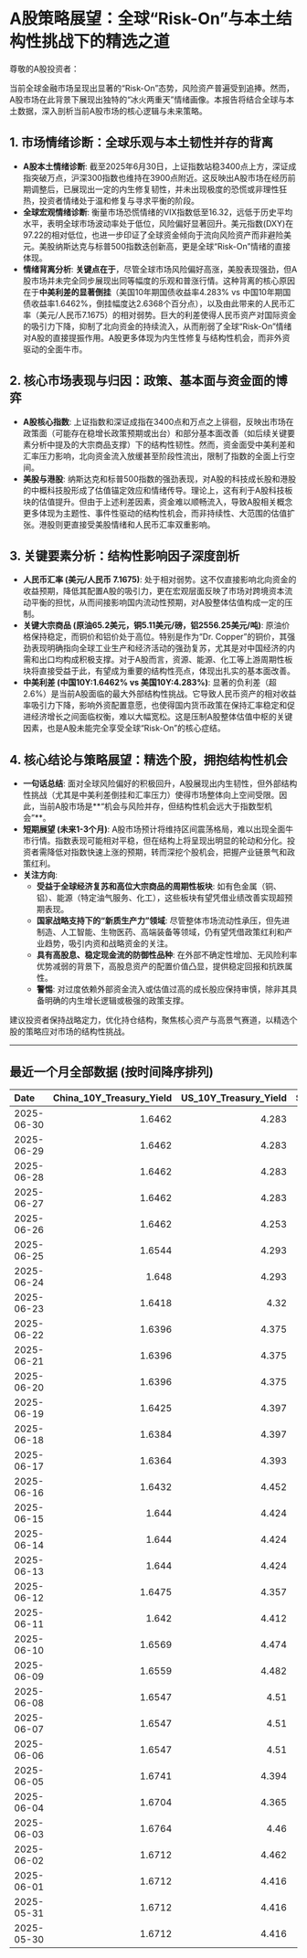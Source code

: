 # A股策略展望：全球“Risk-On”与本土结构性挑战下的精选之道

尊敬的A股投资者：

当前全球金融市场呈现出显著的“Risk-On”态势，风险资产普遍受到追捧。然而，A股市场在此背景下展现出独特的“冰火两重天”情绪画像。本报告将结合全球与本土数据，深入剖析当前A股市场的核心逻辑与未来策略。

## 1. 市场情绪诊断：全球乐观与本土韧性并存的背离

*   **A股本土情绪诊断**: 截至2025年6月30日，上证指数站稳3400点上方，深证成指突破万点，沪深300指数也维持在3900点附近。这反映出A股市场在经历前期调整后，已展现出一定的内生修复韧性，并未出现极度的恐慌或非理性狂热，投资者情绪处于温和修复与寻求平衡的阶段。
*   **全球宏观情绪诊断**: 衡量市场恐慌情绪的VIX指数低至16.32，远低于历史平均水平，表明全球市场波动率处于低位，风险偏好显著回升。美元指数(DXY)在97.22的相对低位，也进一步印证了全球资金倾向于流向风险资产而非避险美元。美股纳斯达克与标普500指数迭创新高，更是全球“Risk-On”情绪的直接体现。
*   **情绪背离分析**: **关键点在于**，尽管全球市场风险偏好高涨，美股表现强劲，但A股市场并未完全同步展现出同等幅度的乐观和普涨行情。这种背离的核心原因在于**中美利差的显著倒挂**（美国10年期国债收益率4.283% vs 中国10年期国债收益率1.6462%，倒挂幅度达2.6368个百分点），以及由此带来的人民币汇率（美元/人民币7.1675）的相对弱势。巨大的利差使得人民币资产对国际资金的吸引力下降，抑制了北向资金的持续流入，从而削弱了全球“Risk-On”情绪对A股的直接提振作用。A股更多体现为内生性修复与结构性机会，而非外资驱动的全面牛市。

## 2. 核心市场表现与归因：政策、基本面与资金面的博弈

*   **A股核心指数**: 上证指数和深证成指在3400点和万点之上徘徊，反映出市场在政策面（可能存在稳增长政策预期或出台）和部分基本面改善（如后续关键要素分析中提及的大宗商品支撑）下的结构性韧性。然而，资金面受中美利差和汇率压力影响，北向资金流入放缓甚至阶段性流出，限制了指数的全面上行空间。
*   **美股与港股**: 纳斯达克和标普500指数的强劲表现，对A股的科技成长股和港股的中概科技股形成了估值锚定效应和情绪传导。理论上，这有利于A股科技板块的估值提升。但由于上述利差因素，资金难以顺畅流入，导致A股相关概念更多体现为主题性、事件性驱动的结构性机会，而非持续性、大范围的估值扩张。港股则更直接受美股情绪和人民币汇率双重影响。

## 3. 关键要素分析：结构性影响因子深度剖析

*   **人民币汇率 (美元/人民币 7.1675)**: 处于相对弱势。这不仅直接影响北向资金的收益预期，降低其配置A股的吸引力，更在宏观层面反映了市场对跨境资本流动平衡的担忧，从而间接影响国内流动性预期，对A股整体估值构成一定的压制。
*   **关键大宗商品 (原油65.2美元，铜5.11美元/磅，铝2556.25美元/吨)**: 原油价格保持稳定，而铜价和铝价处于高位。特别是作为“Dr. Copper”的铜价，其强劲表现明确指向全球工业生产和经济活动的强劲复苏，尤其是对中国经济的内需和出口均构成积极支撑。对于A股而言，资源、能源、化工等上游周期性板块将直接受益于此，有望成为重要的结构性亮点，体现出扎实的基本面改善。
*   **中美利差 (中国10Y:1.6462% vs 美国10Y:4.283%)**: 显著的负利差（超2.6%）是当前A股面临的最大外部结构性挑战。它导致人民币资产的相对收益率吸引力下降，影响外资配置意愿，也使得国内货币政策在保持汇率稳定和促进经济增长之间面临权衡，难以大幅宽松。这是压制A股整体估值中枢的关键因素，也是A股未能完全享受全球“Risk-On”的核心症结。

## 4. 核心结论与策略展望：精选个股，拥抱结构性机会

*   **一句话总结**: 面对全球风险偏好的积极回升，A股展现出内生韧性，但外部结构性挑战（尤其是中美利差倒挂和汇率压力）使得市场整体向上空间受限。因此，当前A股市场是**“机会与风险并存，但结构性机会远大于指数型机会”**。
*   **短期展望 (未来1-3个月)**: A股市场预计将维持区间震荡格局，难以出现全面牛市行情。指数表现可能相对平稳，但在结构上将呈现出明显的轮动和分化。投资者需降低对指数快速上涨的预期，转而深挖个股机会，把握产业链景气和政策红利。
*   **关注方向**:
    *   **受益于全球经济复苏和高位大宗商品的周期性板块**: 如有色金属（铜、铝）、能源（特定油气服务、化工），这些板块有望凭借业绩改善实现超预期表现。
    *   **国家战略支持下的“新质生产力”领域**: 尽管整体市场流动性承压，但先进制造、人工智能、生物医药、高端装备等领域，仍有望凭借政策红利和产业趋势，吸引内资和战略资金的关注。
    *   **具有高股息、稳定现金流的防御性品种**: 在外部不确定性增加、无风险利率优势减弱的背景下，高股息资产的配置价值凸显，提供稳定回报和抗跌属性。
    *   **警惕**: 对过度依赖外部资金流入或估值过高的成长股应保持审慎，除非其具备明确的内生增长逻辑或极强的政策支撑。

建议投资者保持战略定力，优化持仓结构，聚焦核心资产与高景气赛道，以精选个股的策略应对市场的结构性挑战。

---

## 最近一个月全部数据 (按时间降序排列)

| Date       |   China_10Y_Treasury_Yield |   US_10Y_Treasury_Yield |   Shanghai_Composite_Index |   CSI_300_Index |   Shenzhen_Component_Index |   GOLD_spot_price |   OIL_price |   ALUMINUM_future |   BTC_price |   USD_CNY_exchange_rate |   Commodity_Index_ETF |   US_Dollar_Index |   ETH_price |   LEAN_HOGS_future |   COPPER_future |   High_Yield_Bond_ETF |   LIVE_CATTLE_future |   GOLD_near_month_future |   NATURAL_GAS_future |   PLATINUM_future |   SILVER_future |   Long_Term_Treasury_ETF |   CORN_future |   SOYBEANS_future |   WHEAT_future |   SP500_close |   NASDAQ_close |   VIX_close |   GOLD_basis_spot_vs_near |
|:-----------|---------------------------:|------------------------:|---------------------------:|----------------:|---------------------------:|------------------:|------------:|------------------:|------------:|------------------------:|----------------------:|------------------:|------------:|-------------------:|----------------:|----------------------:|---------------------:|-------------------------:|---------------------:|------------------:|----------------:|-------------------------:|--------------:|------------------:|---------------:|--------------:|---------------:|------------:|--------------------------:|
| 2025-06-30 |                     1.6462 |                   4.283 |                    3424.23 |         3921.76 |                    10378.5 |            3288.6 |       65.2  |           2556.25 |      108490 |                  7.1675 |                 21.8  |            97.224 |     2502.12 |            113.1   |          5.1065 |                80.34  |              213.6   |                   3288.6 |                3.654 |            1340.6 |          36.315 |                    87.39 |        426.5  |           1026.75 |         539.75 |       6173.07 |        20273.5 |       16.32 |                    0      |
| 2025-06-29 |                     1.6462 |                   4.283 |                    3424.23 |         3921.76 |                    10378.5 |            3273.7 |       65.52 |           2556.25 |      107328 |                  7.1675 |                 21.8  |            97.4   |     2437.11 |            113.1   |          5.0685 |                80.34  |              213.6   |                   3287.6 |                3.739 |            1340.6 |          36.037 |                    87.39 |        417.5  |           1027.75 |         524.75 |       6173.07 |        20273.5 |       16.32 |                  -13.9001 |
| 2025-06-28 |                     1.6462 |                   4.283 |                    3424.23 |         3921.76 |                    10378.5 |            3273.7 |       65.52 |           2507.5  |      107328 |                  7.1675 |                 21.8  |            97.4   |     2437.11 |            113.1   |          5.0685 |                80.34  |              213.6   |                   3287.6 |                3.739 |            1340.9 |          36.037 |                    87.39 |        417.5  |           1027.75 |         524.75 |       6173.07 |        20273.5 |       16.32 |                  -13.9001 |
| 2025-06-27 |                     1.6462 |                   4.283 |                    3424.23 |         3921.76 |                    10378.5 |            3273.7 |       65.52 |           2507.5  |      107088 |                  7.1675 |                 21.8  |            97.4   |     2423.87 |            113.1   |          5.0685 |                80.34  |              213.6   |                   3287.6 |                3.739 |            1340.9 |          36.037 |                    87.39 |        417.5  |           1027.75 |         524.75 |       6173.07 |        20273.5 |       16.32 |                  -13.9001 |
| 2025-06-26 |                     1.6462 |                   4.253 |                    3448.45 |         3946.02 |                    10343.5 |            3333.5 |       65.24 |           2510.5  |      106960 |                  7.1764 |                 21.91 |            97.15  |     2416.15 |            112.325 |          5.0655 |                80.38  |              221.7   |                   3333.5 |                3.261 |            1399.8 |          36.586 |                    87.95 |        409.5  |           1022.75 |         521    |       6141.02 |        20167.9 |       16.59 |                    0      |
| 2025-06-25 |                     1.6544 |                   4.293 |                    3455.97 |         3960.07 |                    10393.7 |            3327.1 |       64.92 |           2497.25 |      107361 |                  7.1713 |                 21.83 |            97.68  |     2419.31 |            112.825 |          4.913  |                80.15  |              221.6   |                   3327.1 |                3.406 |            1329.6 |          36.085 |                    87.51 |        410.25 |           1025.25 |         528.25 |       6092.16 |        19973.6 |       16.76 |                    0      |
| 2025-06-24 |                     1.648  |                   4.293 |                    3420.57 |         3904.03 |                    10217.6 |            3317.4 |       64.37 |           2507.75 |      106046 |                  7.179  |                 21.86 |            97.86  |     2448.01 |            112.225 |          4.867  |                80.17  |              221.6   |                   3317.4 |                3.537 |            1304.2 |          35.701 |                    87.4  |        416.25 |           1046.75 |         535.75 |       6092.18 |        19912.5 |       17.48 |                    0      |
| 2025-06-23 |                     1.6418 |                   4.32  |                    3381.58 |         3857.9  |                    10048.4 |            3377.7 |       68.51 |           2528.5  |      105578 |                  7.188  |                 22.4  |            98.42  |     2421.82 |            113.45  |          4.843  |                79.95  |              222.3   |                   3377.7 |                3.698 |            1283.4 |          36.153 |                    86.77 |        419.25 |           1058.75 |         552.75 |       6025.17 |        19631   |       19.83 |                    0      |
| 2025-06-22 |                     1.6396 |                   4.375 |                    3359.9  |         3846.64 |                    10005   |            3368.1 |       74.93 |           2470.75 |      100987 |                  7.188  |                 23.26 |            98.71  |     2228.21 |            112.775 |          4.826  |                79.8   |              223.025 |                   3368.1 |                3.847 |            1263.7 |          35.976 |                    86.49 |        428.75 |           1068    |         567.75 |       5967.84 |        19447.4 |       20.62 |                    0      |
| 2025-06-21 |                     1.6396 |                   4.375 |                    3359.9  |         3846.64 |                    10005   |            3368.1 |       74.93 |           2470.75 |      102257 |                  7.188  |                 23.26 |            98.71  |     2300.5  |            112.775 |          4.826  |                79.8   |              223.025 |                   3368.1 |                3.847 |            1263.7 |          35.976 |                    86.49 |        428.75 |           1068    |         567.75 |       5967.84 |        19447.4 |       20.62 |                    0      |
| 2025-06-20 |                     1.6396 |                   4.375 |                    3359.9  |         3846.64 |                    10005   |            3368.1 |       74.93 |           2470.75 |      103310 |                  7.188  |                 23.26 |            98.71  |     2407.3  |            112.775 |          4.826  |                79.8   |              223.025 |                   3368.1 |                3.847 |            1263.7 |          35.976 |                    86.49 |        428.75 |           1068    |         567.75 |       5967.84 |        19447.4 |       20.62 |                    0      |
| 2025-06-19 |                     1.6425 |                   4.397 |                    3362.11 |         3843.09 |                    10052   |            3389.8 |       75.14 |           2503.75 |      104684 |                  7.1888 |                 23.14 |            98.91  |     2521.65 |            112.175 |          4.845  |                79.55  |              224.3   |                   3389.8 |                3.989 |            1311.5 |          36.866 |                    86.65 |        433.5  |           1074.75 |         574.25 |       5980.87 |        19546.3 |       20.14 |                    0      |
| 2025-06-18 |                     1.6384 |                   4.397 |                    3388.81 |         3874.97 |                    10175.6 |            3389.8 |       75.14 |           2503.75 |      104883 |                  7.1845 |                 23.14 |            98.91  |     2524.3  |            112.175 |          4.845  |                79.55  |              224.3   |                   3389.8 |                3.989 |            1311.5 |          36.866 |                    86.65 |        433.5  |           1074.75 |         574.25 |       5980.87 |        19546.3 |       20.14 |                    0      |
| 2025-06-17 |                     1.6364 |                   4.393 |                    3387.41 |         3870.38 |                    10151.4 |            3386.6 |       74.84 |           2479.5  |      104601 |                  7.179  |                 23.08 |            98.82  |     2510.76 |            111.65  |          4.8005 |                79.43  |              223.25  |                   3386.6 |                3.851 |            1260.1 |          37.09  |                    86.5  |        431.5  |           1074    |         549    |       5982.72 |        19521.1 |       21.6  |                    0      |
| 2025-06-16 |                     1.6432 |                   4.452 |                    3388.73 |         3873.8  |                    10163.5 |            3396.4 |       71.77 |           2441    |      106797 |                  7.181  |                 22.6  |            98     |     2540.6  |            111.8   |          4.8265 |                79.52  |              227.025 |                   3396.4 |                3.748 |            1251.5 |          36.379 |                    85.46 |        434.75 |           1069.75 |         536.5  |       6033.11 |        19701.2 |       19.11 |                    0      |
| 2025-06-15 |                     1.644  |                   4.424 |                    3377    |         3864.18 |                    10122.1 |            3431.2 |       72.98 |           2436    |      105552 |                  7.1928 |                 22.65 |            98.18  |     2546.84 |            103.7   |          4.803  |                79.36  |              225.1   |                   3431.2 |                3.581 |            1210.8 |          36.281 |                    86.33 |        444.5  |           1069.75 |         543.75 |       5976.97 |        19406.8 |       20.82 |                    0      |
| 2025-06-14 |                     1.644  |                   4.424 |                    3377    |         3864.18 |                    10122.1 |            3431.2 |       72.98 |           2436    |      105472 |                  7.1928 |                 22.65 |            98.18  |     2533.44 |            103.7   |          4.803  |                79.36  |              225.1   |                   3431.2 |                3.581 |            1210.8 |          36.281 |                    86.33 |        444.5  |           1069.75 |         543.75 |       5976.97 |        19406.8 |       20.82 |                    0      |
| 2025-06-13 |                     1.644  |                   4.424 |                    3377    |         3864.18 |                    10122.1 |            3431.2 |       72.98 |           2436    |      106091 |                  7.1928 |                 22.65 |            98.18  |     2579.49 |            103.7   |          4.803  |                79.36  |              225.1   |                   3431.2 |                3.581 |            1210.8 |          36.281 |                    86.33 |        444.5  |           1069.75 |         543.75 |       5976.97 |        19406.8 |       20.82 |                    0      |
| 2025-06-12 |                     1.6475 |                   4.357 |                    3402.66 |         3892.2  |                    10234.3 |            3380.9 |       68.04 |           2439.75 |      105929 |                  7.1928 |                 21.97 |            97.92  |     2651.8  |            103.65  |          4.8215 |                79.6   |              228.2   |                   3380.9 |                3.492 |            1272.7 |          36.213 |                    87.17 |        438.5  |           1042.25 |         526.5  |       6045.26 |        19662.5 |       18.02 |                    0      |
| 2025-06-11 |                     1.642  |                   4.412 |                    3402.32 |         3894.63 |                    10246   |            3321.3 |       68.15 |           2443    |      108687 |                  7.1802 |                 21.97 |            98.63  |     2773.53 |            103.375 |          4.801  |                79.51  |              227.825 |                   3321.3 |                3.507 |            1258.1 |          36.166 |                    86.14 |        437    |           1050.5  |         534.25 |       6022.24 |        19615.9 |       17.26 |                    0      |
| 2025-06-10 |                     1.6569 |                   4.474 |                    3384.82 |         3865.47 |                    10162.2 |            3320.9 |       64.98 |           2419.25 |      110257 |                  7.1802 |                 21.62 |            99.05  |     2813.52 |            103.15  |          4.884  |                79.53  |              227.075 |                   3320.9 |                3.533 |            1209.8 |          36.542 |                    85.88 |        438.75 |           1057.75 |         534.5  |       6038.81 |        19715   |       16.95 |                    0      |
| 2025-06-09 |                     1.6559 |                   4.482 |                    3399.77 |         3885.25 |                    10250.1 |            3332.1 |       65.29 |           2394.75 |      110294 |                  7.1886 |                 21.67 |            98.94  |     2681.52 |            102.775 |          4.9095 |                79.34  |              227     |                   3332.1 |                3.635 |            1213.6 |          36.688 |                    85.44 |        433.5  |           1056    |         542    |       6005.88 |        19591.2 |       17.16 |                    0      |
| 2025-06-08 |                     1.6547 |                   4.51  |                    3385.36 |         3873.98 |                    10183.7 |            3322.7 |       64.58 |           2365.75 |      105794 |                  7.175  |                 21.65 |            99.19  |     2510.79 |            102.625 |          4.83   |                79.3   |              226.3   |                   3322.7 |                3.784 |            1166.7 |          36.025 |                    85.35 |        442.5  |           1057.25 |         554.75 |       6000.36 |        19529.9 |       16.77 |                    0      |
| 2025-06-07 |                     1.6547 |                   4.51  |                    3385.36 |         3873.98 |                    10183.7 |            3322.7 |       64.58 |           2365.75 |      105616 |                  7.175  |                 21.65 |            99.19  |     2526.51 |            102.625 |          4.83   |                79.3   |              226.3   |                   3322.7 |                3.784 |            1166.7 |          36.025 |                    85.35 |        442.5  |           1057.25 |         554.75 |       6000.36 |        19529.9 |       16.77 |                    0      |
| 2025-06-06 |                     1.6547 |                   4.51  |                    3385.36 |         3873.98 |                    10183.7 |            3322.7 |       64.58 |           2365.75 |      104390 |                  7.175  |                 21.65 |            99.19  |     2477.19 |            102.625 |          4.83   |                79.3   |              226.3   |                   3322.7 |                3.784 |            1166.7 |          36.025 |                    85.35 |        442.5  |           1057.25 |         554.75 |       6000.36 |        19529.9 |       16.77 |                    0      |
| 2025-06-05 |                     1.6741 |                   4.394 |                    3384.1  |         3877.56 |                    10203.5 |            3350.7 |       63.37 |           2404    |      101576 |                  7.2037 |                 21.48 |            98.74  |     2416.29 |            100.85  |          4.9135 |                79.31  |              222.9   |                   3350.7 |                3.677 |            1133.7 |          35.689 |                    86.45 |        439.5  |           1051.75 |         545.5  |       5939.3  |        19298.4 |       18.48 |                    0      |
| 2025-06-04 |                     1.6704 |                   4.365 |                    3376.2  |         3868.74 |                    10144.6 |            3373.5 |       62.85 |           2390.75 |      104732 |                  7.2037 |                 21.38 |            98.79  |     2608.64 |             99.975 |          4.8645 |                79.48  |              218.4   |                   3373.5 |                3.716 |            1088.7 |          34.519 |                    86.39 |        438.75 |           1045    |         543.25 |       5970.81 |        19460.5 |       17.61 |                    0      |
| 2025-06-03 |                     1.6764 |                   4.46  |                    3361.98 |         3852.01 |                    10057.2 |            3350.2 |       63.41 |           2371    |      105432 |                  7.2037 |                 21.46 |            99.25  |     2593.28 |            100.225 |          4.8095 |                79.33  |              215.975 |                   3350.2 |                3.722 |            1071.3 |          34.503 |                    85.01 |        438.5  |           1040.75 |         536    |       5970.37 |        19399   |       17.69 |                    0      |
| 2025-06-02 |                     1.6712 |                   4.462 |                    3347.49 |         3840.23 |                    10040.6 |            3370.6 |       62.52 |           2381.75 |      105882 |                  7.2037 |                 21.32 |            98.7   |     2607.1  |            100.85  |          4.8345 |                79.18  |              216.55  |                   3370.6 |                3.694 |            1060.3 |          34.563 |                    85.16 |        438.25 |           1033.5  |         539    |       5935.94 |        19242.6 |       18.36 |                    0      |
| 2025-06-01 |                     1.6712 |                   4.416 |                    3347.49 |         3840.23 |                    10040.6 |            3288.9 |       60.79 |           2348.5  |      105652 |                  7.2037 |                 20.88 |            99.33  |     2536.27 |            101.325 |          4.6525 |                79.194 |              215.475 |                   3288.9 |                3.447 |            1051.7 |          32.892 |                    85.96 |        444    |           1041.75 |         534    |       5911.69 |        19113.8 |       18.57 |                    0      |
| 2025-05-31 |                     1.6712 |                   4.416 |                    3347.49 |         3840.23 |                    10040.6 |            3288.9 |       60.79 |           2348.5  |      104638 |                  7.2037 |                 20.88 |            99.33  |     2529.09 |            101.325 |          4.6525 |                79.194 |              215.475 |                   3288.9 |                3.447 |            1051.7 |          32.892 |                    85.96 |        444    |           1041.75 |         534    |       5911.69 |        19113.8 |       18.57 |                    0      |
| 2025-05-30 |                     1.6712 |                   4.416 |                    3347.49 |         3840.23 |                    10040.6 |            3288.9 |       60.79 |           2348.5  |      103999 |                  7.2037 |                 20.88 |            99.33  |     2529.94 |            101.325 |          4.6525 |                79.194 |              215.475 |                   3288.9 |                3.447 |            1051.7 |          32.892 |                    85.96 |        444    |           1041.75 |         534    |       5911.69 |        19113.8 |       18.57 |                    0      |